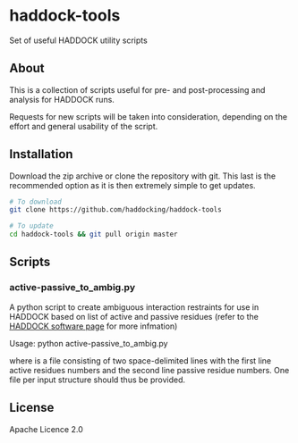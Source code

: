 haddock-tools
================================================
Set of useful HADDOCK utility scripts

About
---------

This is a collection of scripts useful for pre- and post-processing and analysis for HADDOCK runs.

Requests for new scripts will be taken into consideration, depending on the effort and general
usability of the script.


Installation
------------
Download the zip archive or clone the repository with git. This last is the recommended option as it
is then extremely simple to get updates.

```bash
# To download
git clone https://github.com/haddocking/haddock-tools

# To update
cd haddock-tools && git pull origin master
```

Scripts
------------

### active-passive_to_ambig.py
A python script to create ambiguous interaction restraints for use in HADDOCK based on list of active and passive residues (refer to the [HADDOCK software page](http://www.bonvinlab.org/software/haddock2.2/haddock.html) for more infmation)

Usage:
     python active-passive_to_ambig.py <active-passive-file1> <active-passive-file2>

where <active-passive-file> is a file consisting of two space-delimited lines with
the first line active residues numbers and the second line passive residue numbers. One file per input structure should thus be provided.


License
---------

Apache Licence 2.0
